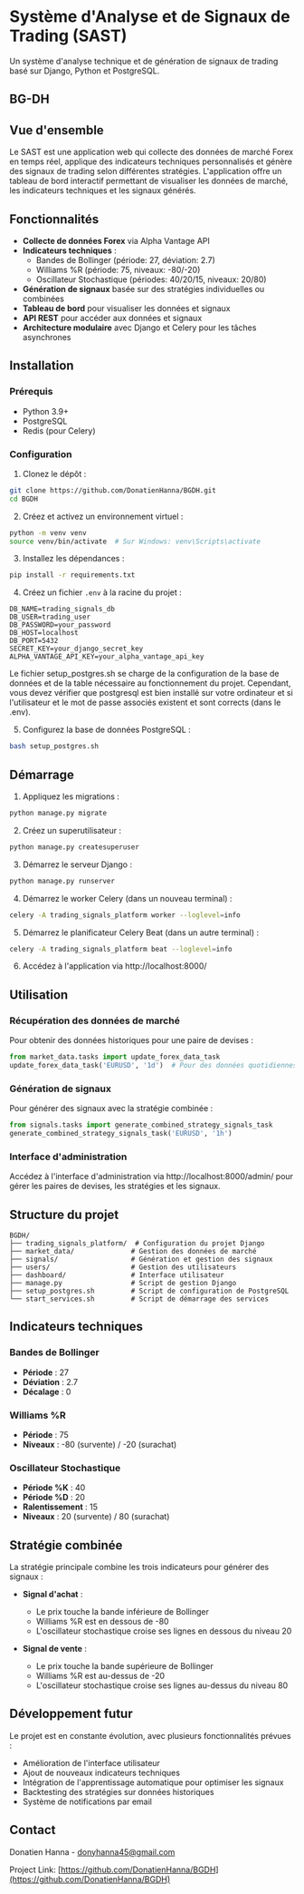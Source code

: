# Système d'Analyse et de Signaux de Trading (SAST)

Un système d'analyse technique et de génération de signaux de trading basé sur Django, Python et PostgreSQL.

## BG-DH

<!-- ton message -->

## Vue d'ensemble

Le SAST est une application web qui collecte des données de marché Forex en temps réel, applique des indicateurs techniques personnalisés et génère des signaux de trading selon différentes stratégies. L'application offre un tableau de bord interactif permettant de visualiser les données de marché, les indicateurs techniques et les signaux générés.

<!-- Photo à mettre si t'en as -->

## Fonctionnalités

- **Collecte de données Forex** via Alpha Vantage API
- **Indicateurs techniques** :
  - Bandes de Bollinger (période: 27, déviation: 2.7)
  - Williams %R (période: 75, niveaux: -80/-20)
  - Oscillateur Stochastique (périodes: 40/20/15, niveaux: 20/80)
- **Génération de signaux** basée sur des stratégies individuelles ou combinées
- **Tableau de bord** pour visualiser les données et signaux
- **API REST** pour accéder aux données et signaux
- **Architecture modulaire** avec Django et Celery pour les tâches asynchrones

## Installation

### Prérequis

- Python 3.9+
- PostgreSQL
- Redis (pour Celery)

### Configuration

1. Clonez le dépôt :
```bash
git clone https://github.com/DonatienHanna/BGDH.git
cd BGDH
```

2. Créez et activez un environnement virtuel :
```bash
python -m venv venv
source venv/bin/activate  # Sur Windows: venv\Scripts\activate
```

3. Installez les dépendances :
```bash
pip install -r requirements.txt
```

4. Créez un fichier `.env` à la racine du projet :
```
DB_NAME=trading_signals_db
DB_USER=trading_user
DB_PASSWORD=your_password
DB_HOST=localhost
DB_PORT=5432
SECRET_KEY=your_django_secret_key
ALPHA_VANTAGE_API_KEY=your_alpha_vantage_api_key
```

Le fichier setup_postgres.sh se charge de la configuration de la base de données et de la table nécessaire au fonctionnement du projet.
Cependant, vous devez vérifier que postgresql est bien installé sur votre ordinateur et si l'utilisateur et le mot de passe associés existent et sont corrects (dans le .env).

5. Configurez la base de données PostgreSQL :
```bash
bash setup_postgres.sh
```

## Démarrage

1. Appliquez les migrations :
```bash
python manage.py migrate
```

2. Créez un superutilisateur :
```bash
python manage.py createsuperuser
```

3. Démarrez le serveur Django :
```bash
python manage.py runserver
```

4. Démarrez le worker Celery (dans un nouveau terminal) :
```bash
celery -A trading_signals_platform worker --loglevel=info
```

5. Démarrez le planificateur Celery Beat (dans un autre terminal) :
```bash
celery -A trading_signals_platform beat --loglevel=info
```

6. Accédez à l'application via http://localhost:8000/

## Utilisation

### Récupération des données de marché

Pour obtenir des données historiques pour une paire de devises :

```python
from market_data.tasks import update_forex_data_task
update_forex_data_task('EURUSD', '1d')  # Pour des données quotidiennes
```

### Génération de signaux

Pour générer des signaux avec la stratégie combinée :

```python
from signals.tasks import generate_combined_strategy_signals_task
generate_combined_strategy_signals_task('EURUSD', '1h')
```

### Interface d'administration

Accédez à l'interface d'administration via http://localhost:8000/admin/ pour gérer les paires de devises, les stratégies et les signaux.

## Structure du projet

```
BGDH/
├── trading_signals_platform/  # Configuration du projet Django
├── market_data/              # Gestion des données de marché
├── signals/                  # Génération et gestion des signaux
├── users/                    # Gestion des utilisateurs
├── dashboard/                # Interface utilisateur
├── manage.py                 # Script de gestion Django
├── setup_postgres.sh         # Script de configuration de PostgreSQL
└── start_services.sh         # Script de démarrage des services
```

## Indicateurs techniques

### Bandes de Bollinger
- **Période** : 27
- **Déviation** : 2.7
- **Décalage** : 0

### Williams %R
- **Période** : 75
- **Niveaux** : -80 (survente) / -20 (surachat)

### Oscillateur Stochastique
- **Période %K** : 40
- **Période %D** : 20
- **Ralentissement** : 15
- **Niveaux** : 20 (survente) / 80 (surachat)

## Stratégie combinée

La stratégie principale combine les trois indicateurs pour générer des signaux :

- **Signal d'achat** : 
  - Le prix touche la bande inférieure de Bollinger
  - Williams %R est en dessous de -80
  - L'oscillateur stochastique croise ses lignes en dessous du niveau 20

- **Signal de vente** : 
  - Le prix touche la bande supérieure de Bollinger
  - Williams %R est au-dessus de -20
  - L'oscillateur stochastique croise ses lignes au-dessus du niveau 80

## Développement futur

Le projet est en constante évolution, avec plusieurs fonctionnalités prévues :
- Amélioration de l'interface utilisateur
- Ajout de nouveaux indicateurs techniques
- Intégration de l'apprentissage automatique pour optimiser les signaux
- Backtesting des stratégies sur données historiques
- Système de notifications par email

## Contact

Donatien Hanna - [donyhanna45@gmail.com](mailto:donyhanna45@gmail.com)

Project Link: [https://github.com/DonatienHanna/BGDH](https://github.com/DonatienHanna/BGDH)
